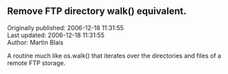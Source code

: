 ## Remove FTP directory walk() equivalent.  
Originally published: 2006-12-18 11:31:55  
Last updated: 2006-12-18 11:31:55  
Author: Martin Blais  
  
A routine much like os.walk() that iterates over the directories and files of a remote FTP storage.